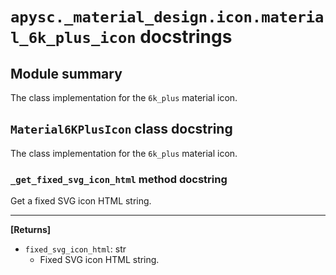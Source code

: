 # `apysc._material_design.icon.material_6k_plus_icon` docstrings

## Module summary

The class implementation for the `6k_plus` material icon.

## `Material6KPlusIcon` class docstring

The class implementation for the `6k_plus` material icon.

### `_get_fixed_svg_icon_html` method docstring

Get a fixed SVG icon HTML string.<hr>

**[Returns]**

- `fixed_svg_icon_html`: str
  - Fixed SVG icon HTML string.